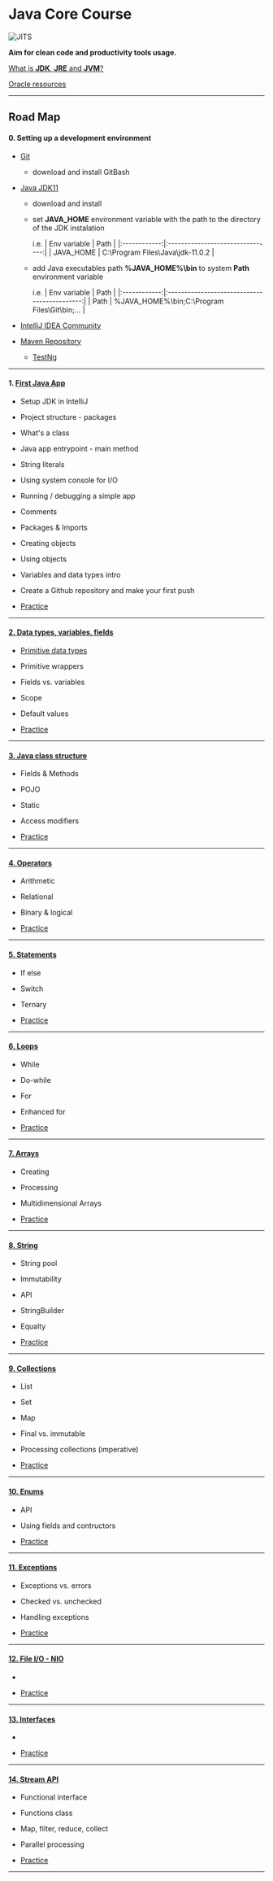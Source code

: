 # Java Core Course

![JITS](./resources/jits_driver.png "JITS")

**Aim for clean code and productivity tools usage.**

[What is **JDK**, **JRE** and **JVM**?](./resources/jdk_jre_jvm.md)

[Oracle resources](https://www.java.com/en/)


***

## Road Map

#### 0. Setting up a development environment

  - [Git](https://git-scm.com/downloads)    
  
     - download and install GitBash

  - [Java JDK11](https://www.oracle.com/java/technologies/javase-jdk11-downloads.html)
  
     - download and install 
     
     - set **JAVA_HOME** environment variable with the path to the directory of the JDK instalation
     
       i.e.
       | Env variable | Path                             |
       |:------------:|:--------------------------------:|
       | JAVA_HOME    | C:\Program Files\Java\jdk-11.0.2 |  
     
     - add Java executables path **%JAVA_HOME%\bin** to system **Path** environment variable
     
       i.e.
       | Env variable | Path                                         |
       |:------------:|:--------------------------------------------:|
       | Path         | %JAVA_HOME%\bin;C:\Program Files\Git\bin;... |          
     
  
  - [IntelliJ IDEA Community](https://www.jetbrains.com/idea/download/#section=windows)
  
  - [Maven Repository](https://mvnrepository.com/artifact/org.testng/testng)
  
     - [TestNg](https://mvnrepository.com/artifact/org.testng/testng)
  
***
  
#### 1. [First Java App](./src/course1)
 
   - Setup JDK in IntelliJ
   
   - Project structure - packages
   
   - What's a class     
   
   - Java app entrypoint - main method
   
   - String literals

   - Using system console for I/O  
   
   - Running / debugging a simple app
   
   - Comments
   
   - Packages & Imports
   
   - Creating objects
   
   - Using objects  
   
   - Variables and data types intro
   
   - Create a Github repository and make your first push
   
   - [Practice](./resources/practice/course1)      
   
***
   
#### [2. Data types, variables, fields](./src/course2)
      
   - [Primitive data types](./resources/primitiveDataTypes.md)
   
   - Primitive wrappers
   
   - Fields vs. variables
   
   - Scope
   
   - Default values
   
   - [Practice](./resources/practice/course2)
   
***
   
#### [3. Java class structure](./src/course3)
   
   - Fields & Methods
   
   - POJO
   
   - Static
   
   - Access modifiers      
   
   - [Practice](./resources/practice/course3)
   
***   
   
#### [4. Operators](./src/course4)
   
   - Arithmetic
   
   - Relational
   
   - Binary & logical
   
   - [Practice](./resources/practice/course4)

***

#### [5. Statements](./src/course5)

   - If else
   
   - Switch
   
   - Ternary
   
   - [Practice](./resources/practice/course5)

****

#### [6. Loops](./src/course6)

   - While
   
   - Do-while
   
   - For
   
   - Enhanced for

   - [Practice](./resources/practice/course6)

****

#### [7. Arrays](./src/course7)

   - Creating
   
   - Processing
   
   - Multidimensional Arrays

   - [Practice](./resources/practice/course7)

****


#### [8. String](./src/course8)

   - String pool
   
   - Immutability

   - API
   
   - StringBuilder        
   
   - Equalty

   - [Practice](./resources/practice/course8)

****

#### [9. Collections](./src/course9)

   - List
   
   - Set
   
   - Map
   
   - Final vs. immutable
   
   - Processing collections (imperative)
   
   - [Practice](./resources/practice/course9)
      
****

#### [10. Enums](./src/course10)

   - API
   
   - Using fields and contructors
   
   - [Practice](./resources/practice/course10)
      
****

#### [11. Exceptions](./src/course11)

   - Exceptions vs. errors

   - Checked vs. unchecked
   
   - Handling exceptions
   
   - [Practice](./resources/practice/course11)
      
****

#### [12. File I/O - NIO](./src/course12)

   - 
   
   - [Practice](./resources/practice/course12)
      
****

#### [13. Interfaces](./src/course13)

   - 
   
   
   - [Practice](./resources/practice/course13)
      
****

#### [14. Stream API](./src/course14)

   - Functional interface
   
   - Functions class

   - Map, filter, reduce, collect
   
   - Parallel processing
   
   - [Practice](./resources/practice/course14)
      
****

